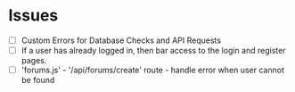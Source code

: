 # Issues

-   [ ] Custom Errors for Database Checks and API Requests
-   [ ] If a user has already logged in, then bar access to the login and register pages.
-   [ ] 'forums.js' - '/api/forums/create' route - handle error when user cannot be found
